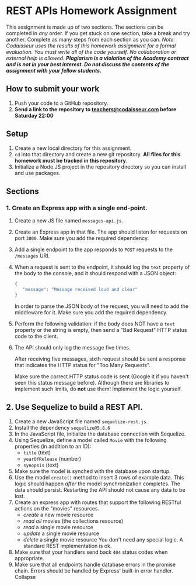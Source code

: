 # REST APIs Homework Assignment
This assignment is made up of two sections.
The sections can be completed in _any_ order.
If you get stuck on one section, take a break and try another.
Complete as many steps from each section as you can.
_Note: Codaisseur uses the results of this homework assignment for a formal evaluation.
You must write all of the code yourself.
No collaboration or external help is allowed.
**Plagiarism is a violation of the Academy contract and is not in your best interest.
Do not discuss the contents of the assignment with your fellow students.**_
## How to submit your work
1. Push your code to a GitHub repository.
1. **Send a link to the repository to teachers@codaisseur.com before Saturday 22:00**
## Setup
1. Create a new local directory for this assignment.
1. `cd` into that directory and create a new git repository.
**All files for this homework must be tracked in this repository**.
1. Initialize a Node.JS project in the repository directory so you can install and use packages.
## Sections
### 1. Create an Express app with a single end-point. 
1. Create a new JS file named `messages-api.js`.
1. Create an Express app in that file.
The app should listen for requests on port `3000`.
Make sure you add the required dependency.
1. Add a single endpoint to the app responds to `POST` requests to the `/messages` URI.
1. When a request is sent to the endpoint, it should log the `text` property of the body to the console, and it should respond with a JSON object:
   ```javascript
   {
      "message": "Message received loud and clear"
   }
   ```
   
   In order to parse the JSON body of the request, you will need to add the middleware for it.
Make sure you add the required dependency.
1. Perform the following validation: if the body does NOT have a `text` property or the string is empty, then send a "Bad Request" HTTP status code to the client.
1. The API should only log the message five times.
   
   After receiving five messages, sixth request should be sent a response that indicates the HTTP status for "Too Many Requests".
   
   Make sure the correct HTTP status code is sent (Google it if you haven't seen this status message before).
   Although there are libraries to implement such limits, do **not** use them! Implement the logic yourself.
## 2. Use Sequelize to build a REST API.
1. Create a new JavaScript file named `sequelize-rest.js`.
1. Install the dependency `sequelize@5.8.6`
1. In the JavaScript file, initialize the database connection with Sequelize.
1. Using Sequelize, define a model called `Movie` with the following properties (in addition to an ID):
   - `title` (text)
   - `yearOfRelease` (number)
   - `synopsis` (text)
1. Make sure the model is synched with the database upon startup.
1. Use the model `create()` method to insert 3 rows of example data. This logic should happen _after_ the model synchronization completes. The data should persist. Restarting the API should not cause any data to be lost.
1. Create an express app with routes that support the following RESTful actions on the "movies" resources.
   - _create_ a new movie resource
   - _read all_ movies (the collections resource)
   - _read_ a single movie resource
   - _update_ a single movie resource
   - _delete_ a single movie resource
   You don't need any special logic.
   A standard REST implementation is ok.
1. Make sure that your handlers send back `404` status codes when appropriate.
1. Make sure that all endpoints handle database errors in the promise chain. Errors should be handled by Express' built-in error handler.
Collapse




